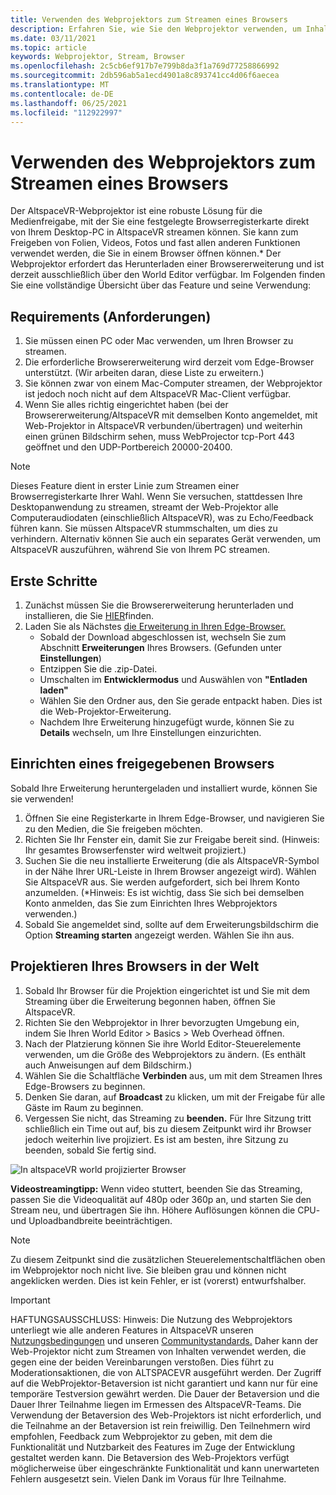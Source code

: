 ```yaml
---
title: Verwenden des Webprojektors zum Streamen eines Browsers
description: Erfahren Sie, wie Sie den Webprojektor verwenden, um Inhalte aus einem bestimmten Browser in AltspaceVR-Funktionen zu streamen.
ms.date: 03/11/2021
ms.topic: article
keywords: Webprojektor, Stream, Browser
ms.openlocfilehash: 2c5cb6ef917b7e799b8da3f1a769d77258866992
ms.sourcegitcommit: 2db596ab5a1ecd4901a8c893741cc4d06f6aecea
ms.translationtype: MT
ms.contentlocale: de-DE
ms.lasthandoff: 06/25/2021
ms.locfileid: "112922997"
---
```

# <a name="using-the-web-projector-to-stream-a-browser"></a>Verwenden des Webprojektors zum Streamen eines Browsers

Der AltspaceVR-Webprojektor ist eine robuste Lösung für die Medienfreigabe, mit der Sie eine festgelegte Browserregisterkarte direkt von Ihrem Desktop-PC in AltspaceVR streamen können. Sie kann zum Freigeben von Folien, Videos, Fotos und fast allen anderen Funktionen verwendet werden, die Sie in einem Browser öffnen können.* Der Webprojektor erfordert das Herunterladen einer Browsererweiterung und ist derzeit ausschließlich über den World Editor verfügbar. Im Folgenden finden Sie eine vollständige Übersicht über das Feature und seine Verwendung:

## <a name="requirements"></a>Requirements (Anforderungen)

1. Sie müssen einen PC oder Mac verwenden, um Ihren Browser zu streamen.
2. Die erforderliche Browsererweiterung wird derzeit vom Edge-Browser unterstützt. (Wir arbeiten daran, diese Liste zu erweitern.)
3. Sie können zwar von einem Mac-Computer streamen, der Webprojektor ist jedoch noch nicht auf dem AltspaceVR Mac-Client verfügbar.
4. Wenn Sie alles richtig eingerichtet haben (bei der Browsererweiterung/AltspaceVR mit demselben Konto angemeldet, mit Web-Projektor in AltspaceVR verbunden/übertragen) und weiterhin einen grünen Bildschirm sehen, muss WebProjector tcp-Port 443 geöffnet und den UDP-Portbereich 20000-20400.

> [!NOTE]
> Dieses Feature dient in erster Linie zum Streamen einer Browserregisterkarte Ihrer Wahl. Wenn Sie versuchen, stattdessen Ihre Desktopanwendung zu streamen, streamt der Web-Projektor alle Computeraudiodaten (einschließlich AltspaceVR), was zu Echo/Feedback führen kann. Sie müssen AltspaceVR stummschalten, um dies zu verhindern. Alternativ können Sie auch ein separates Gerät verwenden, um AltspaceVR auszuführen, während Sie von Ihrem PC streamen.

## <a name="getting-started"></a>Erste Schritte

1. Zunächst müssen Sie die Browsererweiterung herunterladen und installieren, die Sie [HIER](https://account.altvr.com/web_projector)finden.
2. Laden Sie als Nächstes [die Erweiterung in Ihren Edge-Browser.](https://docs.microsoft.com/microsoft-edge/extensions-chromium/getting-started/extension-sideloading)
    * Sobald der Download abgeschlossen ist, wechseln Sie zum Abschnitt **Erweiterungen** Ihres Browsers. (Gefunden unter **Einstellungen**)
    * Entzippen Sie die .zip-Datei.
    * Umschalten im **Entwicklermodus** und Auswählen von **"Entladen laden"**
    * Wählen Sie den Ordner aus, den Sie gerade entpackt haben. Dies ist die Web-Projektor-Erweiterung.
    * Nachdem Ihre Erweiterung hinzugefügt wurde, können Sie zu **Details** wechseln, um Ihre Einstellungen einzurichten.

## <a name="setting-up-a-shareable-browser"></a>Einrichten eines freigegebenen Browsers

Sobald Ihre Erweiterung heruntergeladen und installiert wurde, können Sie sie verwenden!

1. Öffnen Sie eine Registerkarte in Ihrem Edge-Browser, und navigieren Sie zu den Medien, die Sie freigeben möchten.
2. Richten Sie Ihr Fenster ein, damit Sie zur Freigabe bereit sind. (Hinweis: Ihr gesamtes Browserfenster wird weltweit projiziert.)
3. Suchen Sie die neu installierte Erweiterung (die als AltspaceVR-Symbol in der Nähe Ihrer URL-Leiste in Ihrem Browser angezeigt wird). Wählen Sie AltspaceVR aus. Sie werden aufgefordert, sich bei Ihrem Konto anzumelden. (*Hinweis: Es ist wichtig, dass Sie sich bei demselben Konto anmelden, das Sie zum Einrichten Ihres Webprojektors verwenden.)
4. Sobald Sie angemeldet sind, sollte auf dem Erweiterungsbildschirm die Option **Streaming starten** angezeigt werden. Wählen Sie ihn aus.

## <a name="projecting-your-browser-in-world"></a>Projektieren Ihres Browsers in der Welt

1. Sobald Ihr Browser für die Projektion eingerichtet ist und Sie mit dem Streaming über die Erweiterung begonnen haben, öffnen Sie AltspaceVR.
2. Richten Sie den Webprojektor in Ihrer bevorzugten Umgebung ein, indem Sie Ihren World Editor > Basics > Web Overhead öffnen.
3. Nach der Platzierung können Sie ihre World Editor-Steuerelemente verwenden, um die Größe des Webprojektors zu ändern. (Es enthält auch Anweisungen auf dem Bildschirm.)
4. Wählen Sie die Schaltfläche **Verbinden** aus, um mit dem Streamen Ihres Edge-Browsers zu beginnen.
5. Denken Sie daran, auf **Broadcast** zu klicken, um mit der Freigabe für alle Gäste im Raum zu beginnen.
6. Vergessen Sie nicht, das Streaming zu **beenden.** Für Ihre Sitzung tritt schließlich ein Time out auf, bis zu diesem Zeitpunkt wird ihr Browser jedoch weiterhin live projiziert. Es ist am besten, ihre Sitzung zu beenden, sobald Sie fertig sind.

![In altspaceVR world projizierter Browser](images/web-project-img-01.png)

**Videostreamingtipp:** Wenn video stuttert, beenden Sie das Streaming, passen Sie die Videoqualität auf 480p oder 360p an, und starten Sie den Stream neu, und übertragen Sie ihn. Höhere Auflösungen können die CPU- und Uploadbandbreite beeinträchtigen.

> [!NOTE]
> Zu diesem Zeitpunkt sind die zusätzlichen Steuerelementschaltflächen oben im Webprojektor noch nicht live. Sie bleiben grau und können nicht angeklicken werden. Dies ist kein Fehler, er ist (vorerst) entwurfshalber.

> [!IMPORTANT]
> HAFTUNGSAUSSCHLUSS: Hinweis: Die Nutzung des Webprojektors unterliegt wie alle anderen Features in AltspaceVR unseren [Nutzungsbedingungen](../community/terms-of-service.md) und unseren [Communitystandards.](../community/community-standards.md) Daher kann der Web-Projektor nicht zum Streamen von Inhalten verwendet werden, die gegen eine der beiden Vereinbarungen verstoßen. Dies führt zu Moderationsaktionen, die von ALTSPACEVR ausgeführt werden. Der Zugriff auf die WebProjektor-Betaversion ist nicht garantiert und kann nur für eine temporäre Testversion gewährt werden. Die Dauer der Betaversion und die Dauer Ihrer Teilnahme liegen im Ermessen des AltspaceVR-Teams. Die Verwendung der Betaversion des Web-Projektors ist nicht erforderlich, und die Teilnahme an der Betaversion ist rein freiwillig. Den Teilnehmern wird empfohlen, Feedback zum Webprojektor zu geben, mit dem die Funktionalität und Nutzbarkeit des Features im Zuge der Entwicklung gestaltet werden kann. Die Betaversion des Web-Projektors verfügt möglicherweise über eingeschränkte Funktionalität und kann unerwarteten Fehlern ausgesetzt sein. Vielen Dank im Voraus für Ihre Teilnahme.
